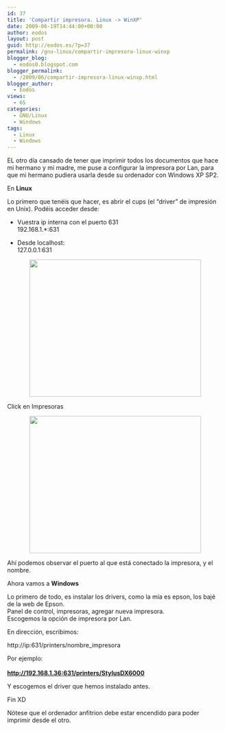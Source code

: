 ```yaml
---
id: 37
title: 'Compartir impresora. Linux -> WinXP'
date: 2009-06-19T14:44:00+00:00
author: eodos
layout: post
guid: http://eodos.es/?p=37
permalink: /gnu-linux/compartir-impresora-linux-winxp
blogger_blog:
  - eodos0.blogspot.com
blogger_permalink:
  - /2009/06/compartir-impresora-linux-winxp.html
blogger_author:
  - Eodos
views:
  - 65
categories:
  - GNU/Linux
  - Windows
tags:
  - Linux
  - Windows
---
```

EL otro día cansado de tener que imprimir todos los documentos que hace mi hermano y mi madre, me puse a configurar la impresora por Lan, para que mi hermano pudiera usarla desde su ordenador con Windows XP SP2.

En <span style="font-weight:bold;">Linux</span>

Lo primero que tenéis que hacer, es abrir el cups (el &#8220;driver&#8221; de impresión en Unix). Podéis acceder desde:

- Vuestra ip interna con el puerto 631    
192.168.1.*:631

- Desde localhost:    
127.0.0.1:631

<a onblur="try {parent.deselectBloggerImageGracefully();} catch(e) {}" href="https://i2.wp.com/4.bp.blogspot.com/_H4ctsPRjMs8/SjuLPOQuYEI/AAAAAAAAAII/zZ_hYB2PVcA/s1600-h/cups.png" data-rel="lightbox-0" title=""><img style="display:block; margin:0px auto 10px; text-align:center;cursor:pointer; cursor:hand;width: 400px; height: 320px;" src="https://i2.wp.com/4.bp.blogspot.com/_H4ctsPRjMs8/SjuLPOQuYEI/AAAAAAAAAII/zZ_hYB2PVcA/s400/cups.png" border="0" alt="" id="BLOGGER_PHOTO_ID_5349022076075139138" data-recalc-dims="1" /></a>

Click en Impresoras

<a onblur="try {parent.deselectBloggerImageGracefully();} catch(e) {}" href="https://i0.wp.com/4.bp.blogspot.com/_H4ctsPRjMs8/SjuLe3bf54I/AAAAAAAAAIQ/jia8sszAUi8/s1600-h/dx.png" data-rel="lightbox-1" title=""><img style="display:block; margin:0px auto 10px; text-align:center;cursor:pointer; cursor:hand;width: 400px; height: 320px;" src="https://i2.wp.com/4.bp.blogspot.com/_H4ctsPRjMs8/SjuLe3bf54I/AAAAAAAAAIQ/jia8sszAUi8/s400/dx.png" border="0" alt="" id="BLOGGER_PHOTO_ID_5349022344824219522" data-recalc-dims="1" /></a>

Ahí podemos observar el puerto al que está conectado la impresora, y el nombre.

Ahora vamos a <span style="font-weight:bold;">Windows</span>

Lo primero de todo, es instalar los drivers, como la mía es epson, los bajé de la web de Epson.  
Panel de control, impresoras, agregar nueva impresora.  
Escogemos la opción de impresora por Lan.

En dirección, escribimos:

http://ip:631/printers/nombre_impresora

Por ejemplo:  
<span style="font-weight:bold;"><br />http://192.168.1.36:631/printers/StylusDX6000</span>

Y escogemos el driver que hemos instalado antes.

Fin XD

Nótese que el ordenador anfitrion debe estar encendido para poder imprimir desde el otro.